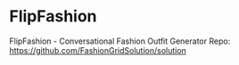 # FlipFashion
FlipFashion - Conversational Fashion Outfit Generator
Repo: https://github.com/FashionGridSolution/solution
